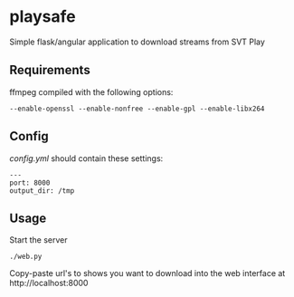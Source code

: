 playsafe
========

Simple flask/angular application to download streams from SVT Play

Requirements
------------

ffmpeg compiled with the following options:

    --enable-openssl --enable-nonfree --enable-gpl --enable-libx264

Config
------

*config.yml* should contain these settings:

    ---
    port: 8000
    output_dir: /tmp

Usage
-----

Start the server 

    ./web.py

Copy-paste url's to shows you want to download into the web interface at http://localhost:8000
